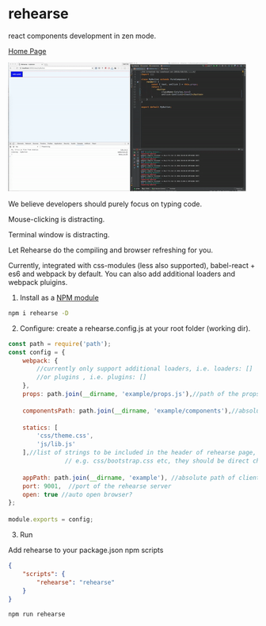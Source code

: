 # rehearse
react components development in zen mode.

[Home Page](http://cashsun.github.io/rehearse/)

![alt tag](https://raw.githubusercontent.com/cashsun/rehearse/master/demo.gif)

We believe developers should purely focus on typing code.

Mouse-clicking is distracting.

Terminal window is distracting.

Let Rehearse do the compiling and browser refreshing for you.

Currently, integrated with css-modules (less also supported), babel-react + es6 and webpack by default.
You can also add additional loaders and webpack pluigins.



1. Install as a [NPM module](https://www.npmjs.com/package/rehearse)

```bash
npm i rehearse -D

```

2. Configure: create a rehearse.config.js at your root folder (working dir).

```javascript
const path = require('path');
const config = {
    webpack: {
        //currently only support additional loaders, i.e. loaders: []
        //or plugins , i.e. plugins: []
    },
    props: path.join(__dirname, 'example/props.js'),//path of the props file, mandatory

    componentsPath: path.join(__dirname, 'example/components'),//absolute path of components, mandatory

    statics: [
        'css/theme.css',
        'js/lib.js'
    ],//list of strings to be included in the header of rehearse page,
                // e.g. css/bootstrap.css etc, they should be direct children of appPath

    appPath: path.join(__dirname, 'example'), //absolute path of client folder, mandatory if statics is not empty
    port: 9001,  //port of the rehearse server
    open: true //auto open browser?
};

module.exports = config;

```
3. Run

Add rehearse to your package.json npm scripts

```json
{
    "scripts": {
        "rehearse": "rehearse"
    }
}
```

```bash
npm run rehearse
```
